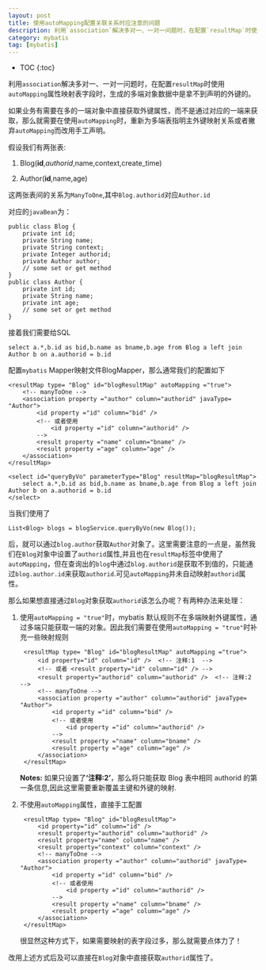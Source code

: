 ```yaml
---
layout: post
title: 使用autoMapping配置关联关系时应注意的问题
description: 利用`association`解决多对一、一对一问题时，在配置`resultMap`时使用`autoMapping`属性映射表字段时，生成的多端对象数据中是拿不到声明的外键的。如果业务有需要在多的一端对象中直接获取外键属性，而不是通过对应的一端来获取，那么就需要在使用`autoMapping`时，重新为多端表指明主外键映射关系或者撇弃`autoMapping`而改用手工声明。
category: mybatis
tag: [mybatis]
---
```


* TOC
{:toc}

利用`association`解决多对一、一对一问题时，在配置`resultMap`时使用`autoMapping`属性映射表字段时，生成的多端对象数据中是拿不到声明的外键的。
  
如果业务有需要在多的一端对象中直接获取外键属性，而不是通过对应的一端来获取，那么就需要在使用`autoMapping`时，重新为多端表指明主外键映射关系或者撇弃`autoMapping`而改用手工声明。

假设我们有两张表:

1. Blog(**id**,_authorid_,name,context,create_time)

2. Author(**id**,name,age)

这两张表间的关系为`ManyToOne`,其中`Blog.authorid`对应`Author.id`

对应的`javaBean`为：

    public class Blog {
        private int id;
        private String name;
        private String context;
        private Integer authorid;
        private Author author;
        // some set or get method
    }
    public class Author {
        private int id;
        private String name;
        private int age;
        // some set or get method
    }

接着我们需要给SQL

    select a.*,b.id as bid,b.name as bname,b.age from Blog a left join Author b on a.authorid = b.id
    
配置`mybatis` Mapper映射文件BlogMapper，那么通常我们的配置如下

    <resultMap type= "Blog" id="blogResultMap" autoMapping ="true">
        <!-- manyToOne -->
        <association property ="author" column="authorid" javaType= "Author">
            <id property ="id" column="bid" />
            <!-- 或者使用
                <id property ="id" column="authorid" />
            -->
            <result property ="name" column="bname" />
            <result property ="age" column="age" />
        </association>
    </resultMap>

    <select id="queryByVo" parameterType="Blog" resultMap="blogResultMap">
        select a.*,b.id as bid,b.name as bname,b.age from Blog a left join Author b on a.authorid = b.id
	</select>

当我们使用了

    List<Blog> blogs = blogService.queryByVo(new Blog());
    
后，就可以通过`blog.author`获取`Author`对象了。这里需要注意的一点是，虽然我们在`Blog`对象中设置了`authorid`属性,并且也在`resultMap`标签中使用了`autoMapping`，但在查询出的`blog`中通过`blog.authorid`是获取不到值的，只能通过`blog.author.id`来获取`authorid`.可见`autoMapping`并未自动映射`authorid`属性。

那么如果想直接通过`Blog`对象获取`authorid`该怎么办呢？有两种办法来处理：

1. 使用`autoMapping = "true"`时，mybatis 默认规则不在多端映射外键属性，通过多端只能获取一端的对象。因此我们需要在使用`autoMapping = "true"`时补充一些映射规则

        <resultMap type= "Blog" id="blogResultMap" autoMapping ="true">
            <id property="id" column="id" />  <!-- 注释:1  -->
            <!-- 或者 <result property="id" column="id" /> -->
            <result property="authorid" column="authorid" />  <!-- 注释:2 -->
            <!-- manyToOne -->
            <association property ="author" column="authorid" javaType= "Author">
                <id property ="id" column="bid" />
                <!-- 或者使用
                    <id property ="id" column="authorid" />
                -->
                <result property ="name" column="bname" />
                <result property ="age" column="age" />
            </association>
        </resultMap>

    <div class="alert alert-error">
    <strong>Notes:</strong>
	如果只设置了<b>‘注释:2’</b>，那么将只能获取 Blog 表中相同 authorid 的第一条信息,因此这里需要重新覆盖主键和外键的映射.
	</div>

2. 不使用`autoMapping`属性，直接手工配置

        <resultMap type= "Blog" id="blogResultMap">
            <id property="id" column="id" />
            <result property="authorid" column="authorid" />
    	    <result property="name" column="name" /> 
		    <result property="context" column="context" />
            <!-- manyToOne -->
            <association property ="author" column="authorid" javaType= "Author">
                <id property ="id" column="bid" />
                <!-- 或者使用
                    <id property ="id" column="authorid" />
                -->
                <result property ="name" column="bname" />
                <result property ="age" column="age" />
            </association>
        </resultMap>
  
  	很显然这种方式下，如果需要映射的表字段过多，那么就需要点体力了！


改用上述方式后及可以直接在`Blog`对象中直接获取`authorid`属性了。